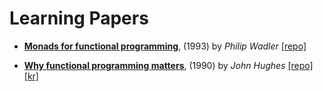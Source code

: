 # Learning Papers

* [**Monads for functional programming**](https://homepages.inf.ed.ac.uk/wadler/papers/marktoberdorf/baastad.pdf), (1993) by *Philip Wadler* [[repo]](./MonadsForFP/)

* [**Why functional programming matters**](http://www.cse.chalmers.se/~rjmh/Papers/whyfp.html), (1990) by *John Hughes* [[repo]](./WhyFunctionalProgrammingMatters/) [[kr]](https://medium.com/@jooyunghan/%EC%99%9C-%ED%95%A8%EC%88%98%ED%98%95-%ED%94%84%EB%A1%9C%EA%B7%B8%EB%9E%98%EB%B0%8D%EC%9D%B4-%EC%A4%91%EC%9A%94%ED%95%9C%EA%B0%80-john-hughes-1989-f6a1074a055b)

